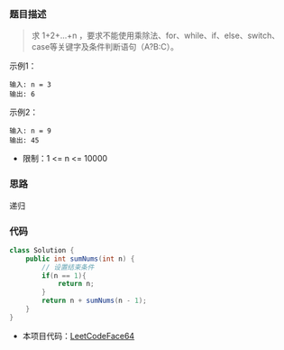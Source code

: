 ### 题目描述

> 求 1+2+...+n ，要求不能使用乘除法、for、while、if、else、switch、case等关键字及条件判断语句（A?B:C）。

示例1：
```
输入: n = 3
输出: 6
```

示例2：
```
输入: n = 9
输出: 45
```
- 限制：1 <= n <= 10000

### 思路
递归
### 代码
```java
class Solution {
    public int sumNums(int n) {
        // 设置结束条件
        if(n == 1){
            return n;
        }
        return n + sumNums(n - 1);
    }
}
```

- 本项目代码：[LeetCodeFace64](https://github.com/HelloSummer5/LeetCodeDemo/blob/master/src/com/leetcode/everyday/Face64.java "悬停显示")
